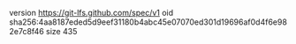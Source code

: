 version https://git-lfs.github.com/spec/v1
oid sha256:4aa8187eded5d9eef31180b4abc45e07070ed301d19696af0d4f6e982e7c8f46
size 435
